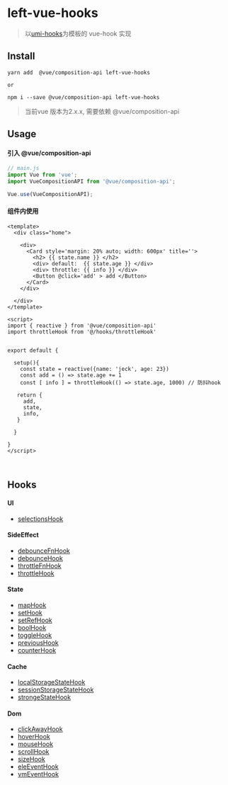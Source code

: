 #  left-vue-hooks

> 以[umi-hooks](https://github.com/umijs/hooks)为模板的 vue-hook 实现



## Install

```shell
yarn add  @vue/composition-api left-vue-hooks

or

npm i --save @vue/composition-api left-vue-hooks
```

> 当前vue 版本为2.x.x, 需要依赖 @vue/composition-api



## Usage

#### 引入 @vue/composition-api

```js
// main.js
import Vue from 'vue';
import VueCompositionAPI from '@vue/composition-api';

Vue.use(VueCompositionAPI); 

```



#### 组件内使用

```vue
<template>
  <div class="home">

    <div>
      <Card style='margin: 20% auto; width: 600px' title=''>
        <h2> {{ state.name }} </h2>
        <div> default:  {{ state.age }} </div>
        <div> throttle: {{ info }} </div>
        <Button @click='add' > add </Button>
      </Card>
    </div>
    
  </div>
</template>

<script>
import { reactive } from '@vue/composition-api'
import throttleHook from '@/hooks/throttleHook'


export default {

  setup(){
    const state = reactive({name: 'jeck', age: 23})
    const add = () => state.age += 1
    const [ info ] = throttleHook(() => state.age, 1000) // 防抖hook

   return {
     add,
     state,
     info,
   }

  }

}
</script>



```



## Hooks



#### UI

- [selectionsHook](./src/selectionsHook) 

#### SideEffect

- [debounceFnHook](./src/debounceFnHook)
- [debounceHook](./src/debounceHook/doc.md)
- [throttleFnHook](./src/throttleFnHook)
- [throttleHook](./src/throttleHook)

#### State

- [mapHook](./src/mapHook)
- [setHook](./src/setHook)
- [setRefHook](./src/setRefHook)
- [boolHook](./src/boolHook/doc.md)
- [toggleHook](./src/toggleHook)
- [previousHook](./src/previousHook)
- [counterHook](./src/counterHook/doc.md)

#### Cache

- [localStorageStateHook](./src/localStorageStateHook/doc.md)
- [sessionStorageStateHook](./src/sessionStorageStateHook)
- [strongeStateHook](./src/strongeStateHook)

#### Dom

- [clickAwayHook](./src/clickAwayHook)
- [hoverHook](./src/hoverHook/doc.md)
- [mouseHook](./src/mouseHook/doc.md)
- [scrollHook](./src/scrollHook)
- [sizeHook](./src/sizeHook)
- [eleEventHook](./src/eleEventHook)
- [vmEventHook](./src/vmEventHook)